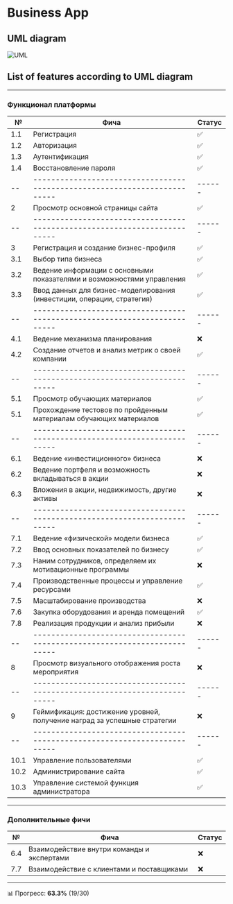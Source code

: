 # Business App

## UML diagram
![UML](https://github.com/user-attachments/assets/4fb03ca0-ebb7-42c4-82fb-c41abf53f87e)

## List of features according to UML diagram

---

### Функционал платформы

| №  | Фича                                                                     | Статус |
| -- | -------------------------------------------------------------------------| ------ |
| 1.1| Регистрация                                                              | ✅     |
| 1.2| Авторизация                                                              | ✅     |
| 1.3| Аутентификация                                                           | ✅     |
| 1.4| Восстановление пароля                                                    | ✅     |
| -- | -------------------------------------------------------------------------| ------ |
| 2  | Просмотр основной страницы сайта                                         | ✅     |
| -- | -------------------------------------------------------------------------| ------ |
| 3  | Регистрация и создание бизнес-профиля                                    | ✅     |
| 3.1| Выбор типа бизнеса                                                       | ✅     |
| 3.2| Ведение информации с основными показателями и возможностями управления   | ✅     |
| 3.3| Ввод данных для бизнес-моделирования (инвестиции, операции, стратегия)   | ✅     |
| -- | -------------------------------------------------------------------------| ------ |
| 4.1| Ведение механизма планирования                                           | ❌     |
| 4.2| Создание отчетов и анализ метрик о своей компании                        | ✅     |
| -- | -------------------------------------------------------------------------| ------ |
| 5.1| Просмотр обучающих материалов                                            | ✅     |
| 5.1| Прохождение тестовов по пройденным материалам обучающих материалов       | ✅     |
| -- | -------------------------------------------------------------------------| ------ |
| 6.1| Ведение «инвестиционного» бизнеса                                        | ❌     |
| 6.2| Ведение портфеля и возможность вкладываться в акции                      | ❌     |
| 6.3| Вложения в акции, недвижимость, другие активы                            | ❌     |
| -- | -------------------------------------------------------------------------| ------ |
| 7.1| Ведение «физической» модели бизнеса                                      | ✅     |
| 7.2| Ввод основных показателей по бизнесу                                     | ✅     |
| 7.3| Наним сотрудников, определяем их мотивационные программы                 | ❌     |
| 7.4| Производственные процессы и управление ресурсами                         | ✅     |
| 7.5| Масштабирование производства                                             | ❌     |
| 7.6| Закупка оборудования и аренда помещений                                  | ✅     |
| 7.8| Реализация продукции и анализ прибыли                                    | ❌     |
| -- | -------------------------------------------------------------------------| ------ |
|   8| Просмотр визуального отображения роста мероприятия                       | ❌     |
| -- | -------------------------------------------------------------------------| ------ |
|   9| Геймификация: достижение уровней, получение наград за успешные стратегии | ❌     |
| -- | -------------------------------------------------------------------------| ------ |
| 10.1| Управление пользователями                                               | ✅     |
| 10.2| Администрирование сайта                                                 | ✅     |
| 10.3| Управление системой функция администратора                              | ✅     |
---

### Дополнительные фичи

| №  | Фича                                                     | Статус |
| -- | -------------------------------------------------------- | ------ |
| 6.4| Взаимодействие внутри команды и экспертами               | ❌     |
| 7.7| Взаимодействие с клиентами и поставщиками                | ❌     |
---

📊 Прогресс: **63.3%** (19/30)

